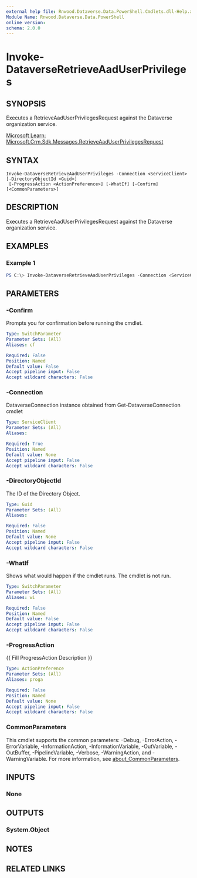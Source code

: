 ```yaml
---
external help file: Rnwood.Dataverse.Data.PowerShell.Cmdlets.dll-Help.xml
Module Name: Rnwood.Dataverse.Data.PowerShell
online version:
schema: 2.0.0
---
```


# Invoke-DataverseRetrieveAadUserPrivileges

## SYNOPSIS
Executes a RetrieveAadUserPrivilegesRequest against the Dataverse organization service.

[Microsoft Learn: Microsoft.Crm.Sdk.Messages.RetrieveAadUserPrivilegesRequest](https://learn.microsoft.com/dotnet/api/Microsoft.Crm.Sdk.Messages.RetrieveAadUserPrivilegesRequest)

## SYNTAX

```
Invoke-DataverseRetrieveAadUserPrivileges -Connection <ServiceClient> [-DirectoryObjectId <Guid>]
 [-ProgressAction <ActionPreference>] [-WhatIf] [-Confirm] [<CommonParameters>]
```

## DESCRIPTION
Executes a RetrieveAadUserPrivilegesRequest against the Dataverse organization service.

## EXAMPLES

### Example 1
```powershell
PS C:\> Invoke-DataverseRetrieveAadUserPrivileges -Connection <ServiceClient> -DirectoryObjectId <Guid>
```

## PARAMETERS

### -Confirm
Prompts you for confirmation before running the cmdlet.

```yaml
Type: SwitchParameter
Parameter Sets: (All)
Aliases: cf

Required: False
Position: Named
Default value: False
Accept pipeline input: False
Accept wildcard characters: False
```

### -Connection
DataverseConnection instance obtained from Get-DataverseConnection cmdlet

```yaml
Type: ServiceClient
Parameter Sets: (All)
Aliases:

Required: True
Position: Named
Default value: None
Accept pipeline input: False
Accept wildcard characters: False
```

### -DirectoryObjectId
The ID of the Directory Object.

```yaml
Type: Guid
Parameter Sets: (All)
Aliases:

Required: False
Position: Named
Default value: None
Accept pipeline input: False
Accept wildcard characters: False
```

### -WhatIf
Shows what would happen if the cmdlet runs. The cmdlet is not run.

```yaml
Type: SwitchParameter
Parameter Sets: (All)
Aliases: wi

Required: False
Position: Named
Default value: False
Accept pipeline input: False
Accept wildcard characters: False
```

### -ProgressAction
{{ Fill ProgressAction Description }}

```yaml
Type: ActionPreference
Parameter Sets: (All)
Aliases: proga

Required: False
Position: Named
Default value: None
Accept pipeline input: False
Accept wildcard characters: False
```

### CommonParameters
This cmdlet supports the common parameters: -Debug, -ErrorAction, -ErrorVariable, -InformationAction, -InformationVariable, -OutVariable, -OutBuffer, -PipelineVariable, -Verbose, -WarningAction, and -WarningVariable. For more information, see [about_CommonParameters](http://go.microsoft.com/fwlink/?LinkID=113216).

## INPUTS

### None
## OUTPUTS

### System.Object
## NOTES

## RELATED LINKS
